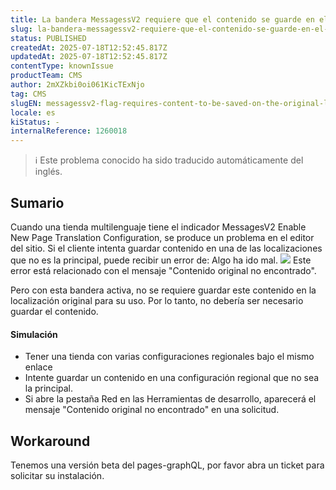 ```yaml
---
title: La bandera MessagessV2 requiere que el contenido se guarde en el idioma original
slug: la-bandera-messagessv2-requiere-que-el-contenido-se-guarde-en-el-idioma-original
status: PUBLISHED
createdAt: 2025-07-18T12:52:45.817Z
updatedAt: 2025-07-18T12:52:45.817Z
contentType: knownIssue
productTeam: CMS
author: 2mXZkbi0oi061KicTExNjo
tag: CMS
slugEN: messagessv2-flag-requires-content-to-be-saved-on-the-original-language
locale: es
kiStatus: -
internalReference: 1260018
---
```


>ℹ️ Este problema conocido ha sido traducido automáticamente del inglés.

## Sumario



Cuando una tienda multilenguaje tiene el indicador MessagesV2 Enable New Page Translation Configuration, se produce un problema en el editor del sitio. Si el cliente intenta guardar contenido en una de las localizaciones que no es la principal, puede recibir un error de: Algo ha ido mal.
 ![](https://vtexhelp.zendesk.com/attachments/token/QOndCdSMiZtiGHYTBf0sYstQd/?name=image.png)
Este error está relacionado con el mensaje "Contenido original no encontrado".

Pero con esta bandera activa, no se requiere guardar este contenido en la localización original para su uso. Por lo tanto, no debería ser necesario guardar el contenido.


#### Simulación



- Tener una tienda con varias configuraciones regionales bajo el mismo enlace
- Intente guardar un contenido en una configuración regional que no sea la principal.
- Si abre la pestaña Red en las Herramientas de desarrollo, aparecerá el mensaje "Contenido original no encontrado" en una solicitud.

## Workaround


Tenemos una versión beta del pages-graphQL, por favor abra un ticket para solicitar su instalación.



